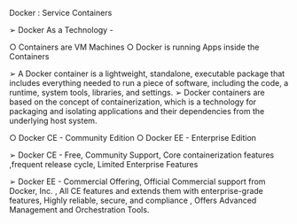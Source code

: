 Docker : Service Containers

➢ Docker As a Technology -

○ Containers are VM Machines
○ Docker is running Apps inside the Containers

➢ A Docker container is a lightweight, standalone, executable package that includes everything needed to run a piece of software, including the code, a runtime, system tools, libraries, and settings.
➢ Docker containers are based on the concept of containerization, which is a technology for packaging and isolating applications and their
dependencies from the underlying host system.

○ Docker CE - Community Edition
○ Docker EE - Enterprise Edition

➢ Docker CE - Free, Community Support, Core containerization features ,frequent release cycle, Limited Enterprise Features

➢ Docker EE - Commercial Offering, Official Commercial support from Docker, Inc. , All CE features and extends them with enterprise-grade
features, Highly reliable, secure, and compliance , Offers Advanced Management and Orchestration Tools.

